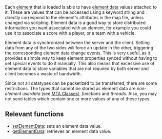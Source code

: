 Each [element](/docs/element.md "wikilink") that is loaded is able to have [element data](/element_data.md "wikilink") values attached to it. These are values that can be accessed using a keyword string and directly correspond to the element's attributes in the map file, unless changed via scripting. Element data is a good way to store distributed information you want associated with an element, for example you could use it to associate a score with a player, or a team with a vehicle.

Element data is synchronized between the server and the client. Setting data from any of the two sides will force an update in the other, triggering the corresponding element data change events. This is very useful, as it provides a simple way to keep element properties synced without having to set special events to do it manually. This also means that excessive use of element data to store variables that are not required by both server and client becomes a waste of bandwidth.

Since not all datatypes can be packetized to be transferred, there are some restrictions. The types that cannot be stored as element data are *non-element userdata* (see [MTA Classes](/docs/MTA_Classes.md "wikilink")), *functions* and *threads*. Also, you may not send tables which contain one or more values of any of these types.

Relevant functions
------------------

-   [setElementData](/docs/setElementData.md "wikilink"): sets an element data value.
-   [getElementData](/docs/getElementData.md "wikilink"): retrieves an element data value.
